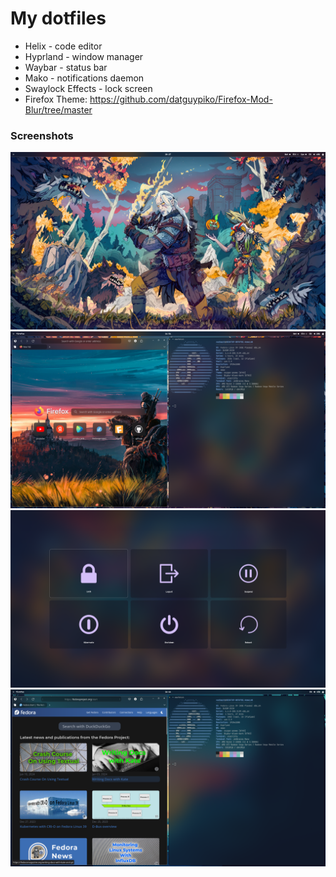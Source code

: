 # My dotfiles
- Helix - code editor
- Hyprland - window manager
- Waybar - status bar
- Mako - notifications daemon
- Swaylock Effects - lock screen 
- Firefox Theme: https://github.com/datguypiko/Firefox-Mod-Blur/tree/master
  
### Screenshots
![screenshot8](https://github.com/VadimP22/dotfiles/blob/master/screenshot8.png)
![screenshot3](https://github.com/VadimP22/dotfiles/blob/master/screenshot3.png)
![screenshot6](https://github.com/VadimP22/dotfiles/blob/master/screenshot6.png)
![screenshot](https://github.com/VadimP22/dotfiles/blob/master/screenshot.png)
